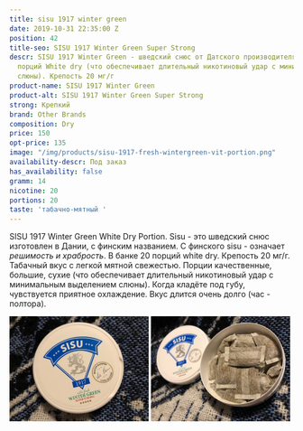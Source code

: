 ```yaml
---
title: sisu 1917 winter green
date: 2019-10-31 22:35:00 Z
position: 42
title-seo: SISU 1917 Winter Green Super Strong
descr: SISU 1917 Winter Green - шведский снюс от Датского производителя. В банке 20
  порций White dry (что обеспечивает длительный никотиновый удар с минимальным выделением
  слюны). Крепость 20 мг/г
product-name: SISU 1917 Winter Green
product-alt: SISU 1917 Winter Green Super Strong
strong: Крепкий
brand: Other Brands
composition: Dry
price: 150
opt-price: 135
image: "/img/products/sisu-1917-fresh-wintergreen-vit-portion.png"
availability-descr: Под заказ
has_availability: false
gramm: 14
nicotine: 20
portions: 20
taste: 'табачно-мятный '
---
```


SISU 1917 Winter Green White Dry Portion. Sisu - это шведский снюс изготовлен в Дании, с финским названием. С финского sisu - означает *решимость и храбрость*. 
В банке 20 порций white dry. Крепость 20 мг/г. Табачный вкус с легкой мятной свежестью. Порции качественные, большие, сухие (что обеспечивает длительный никотиновый удар с минимальным выделением слюны). Когда кладёте под губу, чувствуется приятное охлаждение. Вкус длится очень долго (час - полтора).
<div class="mb-2">
<img class="img-fluid" style="width:49%" src="/img/products/sisu-wintergreen/sisu-winter-green.JPG" alt="sisu winter green">
<img class="img-fluid" style="width:49%" src="/img/products/sisu-wintergreen/sisu-winter-green-open.JPG" alt="sisu winter green open">
</div>